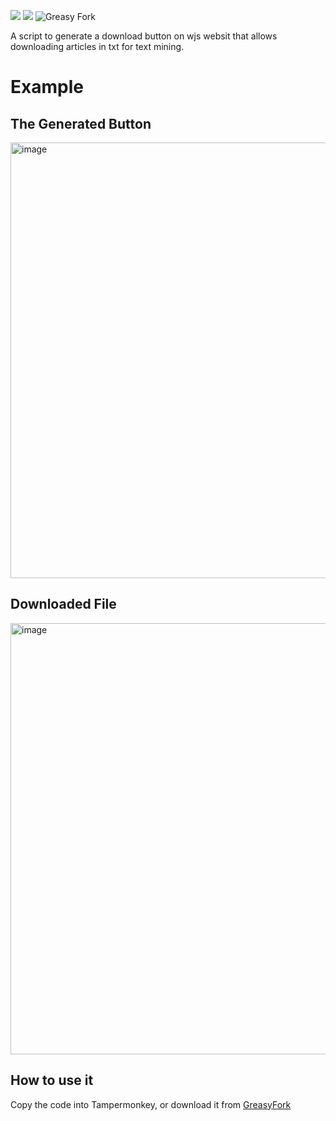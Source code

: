 [<img src="https://img.shields.io/greasyfork/dd/448000-download-wsj">](https://greasyfork.org/en/scripts/448000-download-wsj) [<img src="https://img.shields.io/greasyfork/dt/448000-download-wsj">](https://greasyfork.org/en/scripts/448000-download-wsj) ![Greasy Fork](https://img.shields.io/greasyfork/rating-count/448000-download-wsj)

A script to generate a download button on wjs websit that allows downloading articles in txt for text mining.

# Example 
## The Generated Button
<img width="697" alt="image" src="https://user-images.githubusercontent.com/10794555/195245640-9d71e14a-930d-4b21-b91a-cfef3b90c03e.png">

## Downloaded File
<img width="690" alt="image" src="https://user-images.githubusercontent.com/10794555/195222248-19a4a3e2-ddbf-480d-8657-670c52ca8737.png">

## How to use it

Copy the code into Tampermonkey, or download it from [GreasyFork](https://greasyfork.org/en/scripts/448000-download-wall-street-jornal-article)
